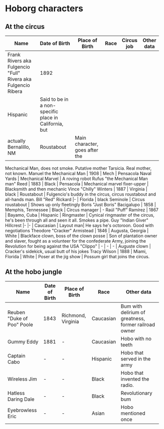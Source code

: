 Hoborg characters
===========

At the circus
----------------

Name | Date of Birth | Place of Birth | Race | Circus job | Other data
--- |--- |--- |--- | ---| ---
Frank Rivers aka Fulgencio "Full" Rivera aka Fulgencio Ribera | 1892 |
Hispanic |  Said to be in a non-specific place in California, but
actually Bernalillo, NM | Roustabout | Main character, goes after the
Mechanical Man, does not smoke. Putative mother Tarsicia. Real mother,
not known.
Manuel the Mechanical Man | 1908 | Mech | Pensacola Naval Yards | Mechanical Marvel | A roving robot
Rufus "the Mechanical Man man" Reed | 1883 | Black | Pensacola | Mechanical marvel fixer-upper | Blacksmith and then mechanic
Vince "Chilly" Winters | 1887 | Virginia | black | Roustabout | Fulgencio's buddy in the circus, circus roustabout and all-hands man.
Bill "Red" Rickard |- | Florida | black Seminole | Circus roustabout | Shows up only fleetingly
Boris "Just Boris" Bacigalupo | 1858 | Memphis, Tennessee | Black | Circus manager | - 
Raúl "Puff" Ramírez | 1867 | Bayamo, Cuba | Hispanic | Ringmaster | Cynical ringmaster of the circus, he's been through all and seen it all. Smokes a pipe. 
Guy "Indian Giver" Hillcrest |- |- | Caucasian | Layout man| He says he's octoroon. Good with negotiations
Theodore "Cracker" Armistead | 1846 | Augusta, Georgia | White | Blackface clown, boss of the clown posse | Son of plantation owner and slaver, fought as a volunteer for the confederate Army, joining the Revolution for being against the USA
"Clippo" | - | - | - | Auguste clown | Cracker's sidekick, usual butt of his jokes
Tracy Wilson | 1888 | Miami, Florida | White |  Poser at the jig show | Possum girl that joins the circus.

At the hobo jungle
------------------------

Name | Date of Birth | Place of Birth | Race | Other data
--- |--- |--- |--- | ---
Reuben "Duke of Poo" Poole | 1843 |Richmond, Virginia| Caucasian | Bum with  delirium of greatness, former railroad owner
Gummy Eddy | 1881 |-| Caucasian | Hobo with no teeth
Captain Cabo |- |- | Hispanic | Hobo that served in the army
Wireless Jim |- |- | Black | Hobo that invented the radio.
Hatless Daring Dale |- |- | Black | Revolutionary bum
Eyebrowless Eric | - | - | Asian | Hobo mentioned once 

